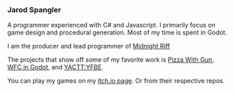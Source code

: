### Jarod Spangler

A programmer experienced with C# and Javascript. I primarily focus on game design and procedural generation. Most of my time is spent in Godot.

I am the producer and lead programmer of [Midnight Riff](https://github.com/Project-Funk-Engine/ProjectFunkEngine)

The projects that show off some of my favorite work is [Pizza With Gun](https://github.com/LifeHckr/SpaghettiCodeInDarkMode), [WFC in Godot](https://github.com/LifeHckr/SpaghettiCodeInDarkMode), and [YACTT:YFBE](https://github.com/LifeHckr/1bit-Platformer).

You can play my games on my [itch.io page](https://lifehckr.itch.io/). Or from their respective repos.
